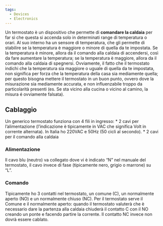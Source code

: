 ```yaml
---
tags:
  - Devices
  - Electronics
---
```

Un termostato è un dispositivo che permette di **comandare la caldaia** per far sì che questa si accenda solo in determinati range di temperatura o orari. Al suo interno ha un sensore di temperatura, che gli permette di stabilire se la temperatura è maggiore o minore di quella da te impostata. Se la temperatura è minore, allora da il comando alla caldaia di accendersi, così da fare aumentare la temperatura; se la temperatura è maggiore, allora da il comando alla caldaia di spegnersi. Ovviamente, il fatto che il termostato indichi che la temperatura sia maggiore o uguale di quella da te impostata, non significa per forza che la temperatura della casa sia mediamente quella; per questo bisogna mettere il termostato in un buon punto, ovvero dove la misurazione sia mediamente accurata, e non influenzabile troppo da particolarità presenti (es. Se sta vicino alla cucina o vicino al camino, la misura é ovviamente falsata).

## Cablaggio

Un generico termostato funziona con 4 fili in ingresso: * 2 cavi per l’alimentazione (l’indicazione è tipicamente in VAC che significa Volt in corrente alternata). In Italia ho 220VAC e 50Hz (50 cicli al secondo). * 2 cavi per il comando alla caldaia

### Alimentazione

Il cavo blu (neutro) va collegato dove vi è indicato “N” nel manuale del termostato, il cavo invece di fase (tipicamente nero, grigio o marrone) su “L”.

### Comando

Tipicamente ho 3 contatti nel termostato, un comune (C), un normalmente aperto (NO) e un normalmente chiuso (NC). Per il termostato serve il Comune e il normalmente aperto: quando il termostato valuterà che è necessario dare la partenza alla caldaia chiuderà il contatto C con il NO creando un ponte e facendo partire la corrente. Il contatto NC invece non dovrà essere cablato.